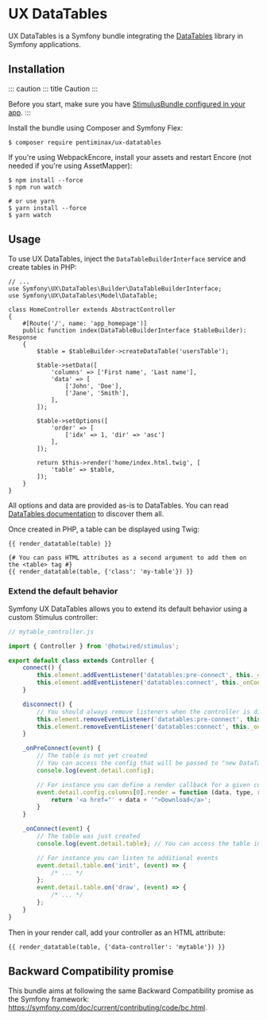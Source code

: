 # UX DataTables

UX DataTables is a Symfony bundle integrating the
[DataTables](https://datatables.net) library in Symfony applications.

## Installation

::: caution
::: title
Caution
:::

Before you start, make sure you have [StimulusBundle configured in your
app](https://symfony.com/bundles/StimulusBundle/current/index.html).
:::

Install the bundle using Composer and Symfony Flex:

``` terminal
$ composer require pentiminax/ux-datatables
```

If you\'re using WebpackEncore, install your assets and restart Encore
(not needed if you\'re using AssetMapper):

``` terminal
$ npm install --force
$ npm run watch

# or use yarn
$ yarn install --force
$ yarn watch
```

## Usage

To use UX DataTables, inject the `DataTableBuilderInterface` service and
create tables in PHP:

    // ...
    use Symfony\UX\DataTables\Builder\DataTableBuilderInterface;
    use Symfony\UX\DataTables\Model\DataTable;

    class HomeController extends AbstractController
    {
        #[Route('/', name: 'app_homepage')]
        public function index(DataTableBuilderInterface $tableBuilder): Response
        {
            $table = $tableBuilder->createDataTable('usersTable');

            $table->setData([
                'columns' => ['First name', 'Last name'],
                'data' => [
                    ['John', 'Doe'],
                    ['Jane', 'Smith'],
                ],
            ]);

            $table->setOptions([
                'order' => [
                    ['idx' => 1, 'dir' => 'asc']
                ],
            ]);

            return $this->render('home/index.html.twig', [
                'table' => $table,
            ]);
        }
    }

All options and data are provided as-is to DataTables. You can read
[DataTables documentation](https://datatables.net/manual/) to discover
them all.

Once created in PHP, a table can be displayed using Twig:

``` html+twig
{{ render_datatable(table) }}

{# You can pass HTML attributes as a second argument to add them on the <table> tag #}
{{ render_datatable(table, {'class': 'my-table'}) }}
```

### Extend the default behavior

Symfony UX DataTables allows you to extend its default behavior using a
custom Stimulus controller:

``` javascript
// mytable_controller.js

import { Controller } from '@hotwired/stimulus';

export default class extends Controller {
    connect() {
        this.element.addEventListener('datatables:pre-connect', this._onPreConnect);
        this.element.addEventListener('datatables:connect', this._onConnect);
    }

    disconnect() {
        // You should always remove listeners when the controller is disconnected to avoid side effects
        this.element.removeEventListener('datatables:pre-connect', this._onPreConnect);
        this.element.removeEventListener('datatables:connect', this._onConnect);
    }

    _onPreConnect(event) {
        // The table is not yet created
        // You can access the config that will be passed to "new DataTable()"
        console.log(event.detail.config);

        // For instance you can define a render callback for a given column
        event.detail.config.columns[0].render = function (data, type, row, meta) {
            return '<a href="' + data + '">Download</a>';
        }
    }

    _onConnect(event) {
        // The table was just created
        console.log(event.detail.table); // You can access the table instance using the event details

        // For instance you can listen to additional events
        event.detail.table.on('init', (event) => {
            /* ... */
        };
        event.detail.table.on('draw', (event) => {
            /* ... */
        };
    }
}
```

Then in your render call, add your controller as an HTML attribute:

``` twig
{{ render_datatable(table, {'data-controller': 'mytable'}) }}
```

## Backward Compatibility promise

This bundle aims at following the same Backward Compatibility promise as
the Symfony framework:
<https://symfony.com/doc/current/contributing/code/bc.html>.
